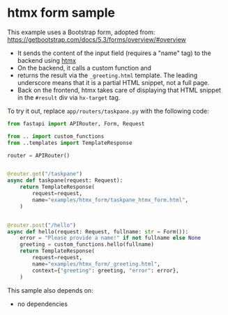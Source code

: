 # htmx form sample

This example uses a Bootstrap form, adopted from:
https://getbootstrap.com/docs/5.3/forms/overview/#overview

- It sends the content of the input field (requires a "name" tag) to the backend using [htmx](https://htmx.org/)
- On the backend, it calls a custom function and
- returns the result via the `_greeting.html` template. The leading underscore means that it is a partial HTML snippet, not a full page.
- Back on the frontend, htmx takes care of displaying that HTML snippet in the `#result` div via `hx-target` tag.

To try it out, replace `app/routers/taskpane.py` with the following code:

```python
from fastapi import APIRouter, Form, Request

from .. import custom_functions
from ..templates import TemplateResponse

router = APIRouter()


@router.get("/taskpane")
async def taskpane(request: Request):
    return TemplateResponse(
        request=request,
        name="examples/htmx_form/taskpane_htmx_form.html",
    )


@router.post("/hello")
async def hello(request: Request, fullname: str = Form()):
    error = "Please provide a name!" if not fullname else None
    greeting = custom_functions.hello(fullname)
    return TemplateResponse(
        request=request,
        name="examples/htmx_form/_greeting.html",
        context={"greeting": greeting, "error": error},
    )
```

This sample also depends on:

- no dependencies
